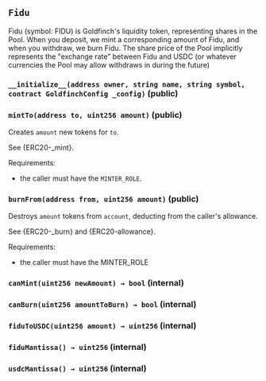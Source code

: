 ## `Fidu`

Fidu (symbol: FIDU) is Goldfinch's liquidity token, representing shares
in the Pool. When you deposit, we mint a corresponding amount of Fidu, and when you withdraw, we
burn Fidu. The share price of the Pool implicitly represents the "exchange rate" between Fidu
and USDC (or whatever currencies the Pool may allow withdraws in during the future)





### `__initialize__(address owner, string name, string symbol, contract GoldfinchConfig _config)` (public)





### `mintTo(address to, uint256 amount)` (public)



Creates `amount` new tokens for `to`.

See {ERC20-_mint}.

Requirements:

- the caller must have the `MINTER_ROLE`.

### `burnFrom(address from, uint256 amount)` (public)



Destroys `amount` tokens from `account`, deducting from the caller's
allowance.

See {ERC20-_burn} and {ERC20-allowance}.

Requirements:

- the caller must have the MINTER_ROLE

### `canMint(uint256 newAmount) → bool` (internal)





### `canBurn(uint256 amountToBurn) → bool` (internal)





### `fiduToUSDC(uint256 amount) → uint256` (internal)





### `fiduMantissa() → uint256` (internal)





### `usdcMantissa() → uint256` (internal)






